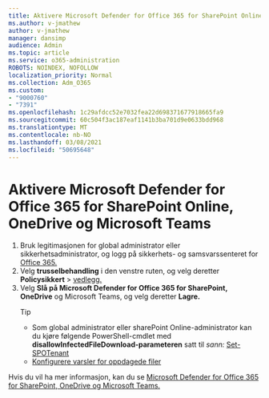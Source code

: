 ```yaml
---
title: Aktivere Microsoft Defender for Office 365 for SharePoint Online, OneDrive og Microsoft Teams
ms.author: v-jmathew
author: v-jmathew
manager: dansimp
audience: Admin
ms.topic: article
ms.service: o365-administration
ROBOTS: NOINDEX, NOFOLLOW
localization_priority: Normal
ms.collection: Adm_O365
ms.custom:
- "9000760"
- "7391"
ms.openlocfilehash: 1c29afdcc52e7032fea22d698371677918665fa9
ms.sourcegitcommit: 60c504f3ac187eaf1141b3ba701d9e0633bdd968
ms.translationtype: MT
ms.contentlocale: nb-NO
ms.lasthandoff: 03/08/2021
ms.locfileid: "50695648"
---
```

# <a name="enable-microsoft-defender-for-office-365-for-sharepoint-online-onedrive-and-microsoft-teams"></a>Aktivere Microsoft Defender for Office 365 for SharePoint Online, OneDrive og Microsoft Teams

1. Bruk legitimasjonen for global administrator eller sikkerhetsadministrator, og logg på sikkerhets- og samsvarssenteret for [Office 365.](https://protection.office.com/)
2. Velg **trusselbehandling** i den venstre ruten, og velg deretter **Policysikkert**  >  [vedlegg.](https://protection.office.com/safeattachment)
3. Velg **Slå på Microsoft Defender for Office 365 for SharePoint, OneDrive** og Microsoft Teams, og velg deretter **Lagre.**
    > [!TIP]
    >
    > - Som global administrator eller sharePoint Online-administrator kan du kjøre følgende PowerShell-cmdlet med **disallowInfectedFileDownload-parameteren** satt til *sann:* [Set-SPOTenant](https://go.microsoft.com/fwlink/?linkid=2092301)
    > - [Konfigurere varsler for oppdagede filer](https://go.microsoft.com/fwlink/?linkid=2092110)

Hvis du vil ha mer informasjon, kan du se [Microsoft Defender for Office 365 for SharePoint, OneDrive og Microsoft Teams.](https://go.microsoft.com/fwlink/?linkid=2092041)
